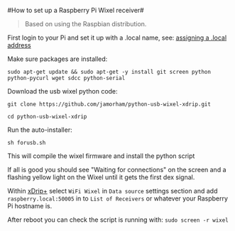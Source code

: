 #How to set up a Raspberry Pi Wixel receiver#

>Based on using the Raspbian distribution.

First login to your Pi and set it up with a .local name, see: [assigning a .local address](http://www.howtogeek.com/167190/how-and-why-to-assign-the-.local-domain-to-your-raspberry-pi/)

Make sure packages are installed:

`sudo apt-get update && sudo apt-get -y install git screen python python-pycurl wget sdcc python-serial`

Download the usb wixel python code:

`git clone https://github.com/jamorham/python-usb-wixel-xdrip.git`

`cd python-usb-wixel-xdrip`

Run the auto-installer:

`sh forusb.sh`

This will compile the wixel firmware and install the python script

If all is good you should see "Waiting for connections" on the screen 
and a flashing yellow light on the Wixel until it gets the first dex signal.

Within [xDrip+](https://jamorham.github.io/#xdrip-plus) select `WiFi Wixel` in `Data source` settings section and add `raspberry.local:50005` in to `List of Receivers` or whatever your Raspberry Pi hostname is.

After reboot you can check the script is running with:
`sudo screen -r wixel`
